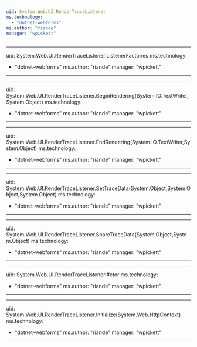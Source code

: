 ```yaml
---
uid: System.Web.UI.RenderTraceListener
ms.technology: 
  - "dotnet-webforms"
ms.author: "riande"
manager: "wpickett"
---
```


---
uid: System.Web.UI.RenderTraceListener.ListenerFactories
ms.technology: 
  - "dotnet-webforms"
ms.author: "riande"
manager: "wpickett"
---

---
uid: System.Web.UI.RenderTraceListener.BeginRendering(System.IO.TextWriter,System.Object)
ms.technology: 
  - "dotnet-webforms"
ms.author: "riande"
manager: "wpickett"
---

---
uid: System.Web.UI.RenderTraceListener.EndRendering(System.IO.TextWriter,System.Object)
ms.technology: 
  - "dotnet-webforms"
ms.author: "riande"
manager: "wpickett"
---

---
uid: System.Web.UI.RenderTraceListener.SetTraceData(System.Object,System.Object,System.Object)
ms.technology: 
  - "dotnet-webforms"
ms.author: "riande"
manager: "wpickett"
---

---
uid: System.Web.UI.RenderTraceListener.ShareTraceData(System.Object,System.Object)
ms.technology: 
  - "dotnet-webforms"
ms.author: "riande"
manager: "wpickett"
---

---
uid: System.Web.UI.RenderTraceListener.#ctor
ms.technology: 
  - "dotnet-webforms"
ms.author: "riande"
manager: "wpickett"
---

---
uid: System.Web.UI.RenderTraceListener.Initialize(System.Web.HttpContext)
ms.technology: 
  - "dotnet-webforms"
ms.author: "riande"
manager: "wpickett"
---
